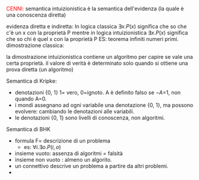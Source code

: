 <font style ="color: red">CENNI:</font>
semantica intuizionistica è la semantica dell'evidenza (la quale è una conoscenza diretta)

evidenza diretta e indiretta:
In logica classica $\exists x.P(x)$ significa che so che c'è un x con la proprietà P 
mentre in logica intuizionistica $\exists x.P(x)$ significa che so chi è quel x con la proprietà P 
ES:
teorema infiniti numeri primi.
dimostrazione classica:


la dimostrazione intuizionistica contiene un algoritmo per capire se vale una certa proprietà.
il valore di verità è determinato solo quando si ottiene una prova diretta (un algoritmo)


Semantica di Kripke:
- denotazioni {0, 1} 1= vero, 0=ignoto. A è definito falso se $\neg A$=1, non quando A=0.
- i mondi assegnano ad ogni variabile una denotazione {0, 1}, ma possono evolvere: cambiando le denotazioni alle variabili.
- le denotazioni {0, 1} sono livelli di conoscenza, non algoritmi.

Semantica di BHK
- formula F= descrizione di un problema
	- es: $\forall i. \exists o.P(i,o)$ 
- insieme vuoto: assenza di algoritmi = falsità 
- insieme non vuoto : almeno un algorito.
- un connettivo descrive un problema a partire da altri problemi.
- 